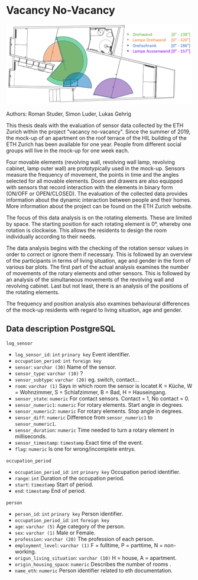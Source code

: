 # Vacancy No-Vacancy

![](data_analysis/layout.PNG)

Authors: Roman Studer, Simon Luder, Lukas Gehrig

This thesis deals with the evaluation of sensor data collected by the ETH Zurich within the project "vacancy no-vacancy". Since the summer of 2019, the mock-up of an apartment on the roof terrace of the HIL building of the ETH Zurich has been available for one year. People from different social groups will live in the mock-up for one week each.

Four movable elements (revolving wall, revolving wall lamp, revolving cabinet, lamp outer wall) are prototypically used in the mock-up. Sensors measure the frequency of movement, the points in time and the angles selected for all movable elements. Doors and drawers are also equipped with sensors that record interaction with the elements in binary form (ON/OFF or OPEN/CLOSED). The evaluation of the collected data provides information about the dynamic interaction between people and their homes. More information about the project can be found on the ETH Zurich website.

The focus of this data analysis is on the rotating elements. These are limited by space. The starting position for each rotating element is 0°, whereby one rotation is clockwise. This allows the residents to design the room individually according to their needs.

The data analysis begins with the checking of the rotation sensor values in order to correct or ignore them if necessary. This is followed by an overview of the participants in terms of living situation, age and gender in the form of various bar plots. The first part of the actual analysis examines the number of movements of the rotary elements and other sensors. This is followed by an analysis of the simultaneous movements of the revolving wall and revolving cabinet. Last but not least, there is an analysis of the positions of the rotating elements.

The frequency and position analysis also examines behavioural differences of the mock-up residents with regard to living situation, age and gender.





## Data description PostgreSQL

`log_sensor`
- `log_sensor_id`: `int` `prinary key` Event identifier.
- `occupation_period`: `int` `foreign key` 
- `sensor`: `varchar (30)` Name of the sensor.
- `sensor_type`: `varchar (10)` ?
- `sensor_subtype`: `varchar (20)` eg. switch, contact...
- `room`: `varchar (1)` Says in which room the sensor is locatet K = Küche, W = Wohnzimmer, S = Schlafzimmer, B = Bad, H = Hauseingang.
- `sensor_state`: `numeric` For contact sensors. Contact = 1, No contact = 0.
- `sensor_numeric1`: `numeric` For rotary elements. Start angle in degrees.
- `sensor_numeric2`: `numeric` For rotary elements. Stop angle in degrees.
- `sensor_diff`: `numeric` Difference from `sensor_numeric1` to `sensor_numeric1`.
- `sensor_duration`: `numeric` Time needed to turn a rotary element in milliseconds.
- `sensor_timestamp`: `timestamp` Exact time of the event.
- `flag`: `numeric` Is one for wrong/incomplete entrys.

`occupation_period`
- `occupation_period_id`: `int` `prinary key` Occupation period identifier.
- `range`: `int` Duration of the occupation period.
- `start`: `timestamp` Start of period.
- `end`: `timestamp` End of period.

`person`
- `person_id`: `int` `prinary key` Person identifier.
- `occupation_period_id`: `int` `foreign key` 
- `age`: `varchar (5)` Age category of the person.
- `sex`: `varchar (1)` Male or Female.
- `profession`: `varchar (20)` The profession of each person.
- `employment_level`: `varchar (1)` F = fulltime, P = parttime, N = non-working.
- `origun_living_situation`: `varchar (10)` H = house, A = apartment.
- `origin_housing_space`: `numeric` Describes the number of rooms .
- `name_eth`: `numeric` Person identifier related to eth documentation.





